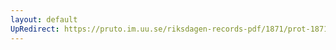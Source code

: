 ```yaml
---
layout: default
UpRedirect: https://pruto.im.uu.se/riksdagen-records-pdf/1871/prot-1871--ak--225/prot-1871--ak--225_015.pdf
---
```

